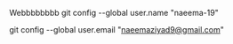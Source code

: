 Webbbbbbbb
git config --global user.name "naeema-19"

git config --global user.email "naeemaziyad9@gmail.com"